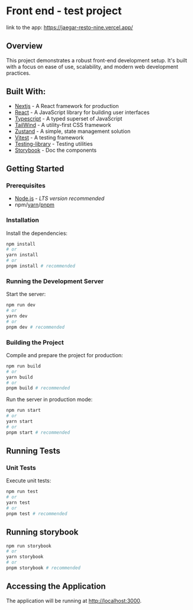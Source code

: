 # Front end - test project

link to the app: https://jaegar-resto-nine.vercel.app/

## Overview

This project demonstrates a robust front-end development setup. It's built with a focus on ease of use, scalability, and modern web development practices.

## Built With:

- [Nextjs](https://nextjs.org/) - A React framework for production
- [React](https://react.dev/) - A JavaScript library for building user interfaces
- [Typescript](https://www.typescriptlang.org/) - A typed superset of JavaScript
- [TailWind](https://www.typescriptlang.org/) - A utility-first CSS framework
- [Zustand](https://github.com/pmndrs/zustand) - A simple, state management solution
- [Vitest](https://vitest.dev/) - A testing framework
- [Testing-library](https://testing-library.com/) - Testing utilities
- [Storybook](https://www.storybook.io/) - Doc the components

## Getting Started

### Prerequisites

- [Node.js](https://nodejs.org/en) - _LTS version recommended_
- npm/[yarn](https://yarnpkg.com)/[pnpm](https://pnpm.io/pt/)

### Installation

Install the dependencies:

```bash
npm install
# or
yarn install
# or
pnpm install # recommended
```

### Running the Development Server

Start the server:

```bash
npm run dev
# or
yarn dev
# or
pnpm dev # recommended
```

### Building the Project

Compile and prepare the project for production:

```bash
npm run build
# or
yarn build
# or
pnpm build # recommended
```

Run the server in production mode:

```bash
npm run start
# or
yarn start
# or
pnpm start # recommended
```

## Running Tests

### Unit Tests

Execute unit tests:

```bash
npm run test
# or
yarn test
# or
pnpm test # recommended
```

## Running storybook

```bash
npm run storybook
# or
yarn storybook
# or
pnpm storybook # recommended
```

## Accessing the Application

The application will be running at [http://localhost:3000](http://localhost:3000).
